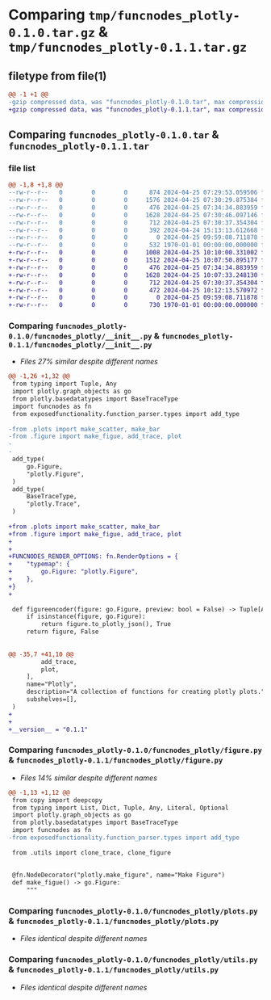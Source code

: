 # Comparing `tmp/funcnodes_plotly-0.1.0.tar.gz` & `tmp/funcnodes_plotly-0.1.1.tar.gz`

## filetype from file(1)

```diff
@@ -1 +1 @@
-gzip compressed data, was "funcnodes_plotly-0.1.0.tar", max compression
+gzip compressed data, was "funcnodes_plotly-0.1.1.tar", max compression
```

## Comparing `funcnodes_plotly-0.1.0.tar` & `funcnodes_plotly-0.1.1.tar`

### file list

```diff
@@ -1,8 +1,8 @@
--rw-r--r--   0        0        0      874 2024-04-25 07:29:53.059506 funcnodes_plotly-0.1.0/funcnodes_plotly/__init__.py
--rw-r--r--   0        0        0     1576 2024-04-25 07:30:29.875384 funcnodes_plotly-0.1.0/funcnodes_plotly/figure.py
--rw-r--r--   0        0        0      476 2024-04-25 07:34:34.883959 funcnodes_plotly-0.1.0/funcnodes_plotly/layout.py
--rw-r--r--   0        0        0     1628 2024-04-25 07:30:46.097146 funcnodes_plotly-0.1.0/funcnodes_plotly/plots.py
--rw-r--r--   0        0        0      712 2024-04-25 07:30:37.354304 funcnodes_plotly-0.1.0/funcnodes_plotly/utils.py
--rw-r--r--   0        0        0      392 2024-04-24 15:13:13.612668 funcnodes_plotly-0.1.0/pyproject.toml
--rw-r--r--   0        0        0        0 2024-04-25 09:59:08.711878 funcnodes_plotly-0.1.0/README.md
--rw-r--r--   0        0        0      532 1970-01-01 00:00:00.000000 funcnodes_plotly-0.1.0/PKG-INFO
+-rw-r--r--   0        0        0     1008 2024-04-25 10:10:00.331002 funcnodes_plotly-0.1.1/funcnodes_plotly/__init__.py
+-rw-r--r--   0        0        0     1512 2024-04-25 10:07:50.895177 funcnodes_plotly-0.1.1/funcnodes_plotly/figure.py
+-rw-r--r--   0        0        0      476 2024-04-25 07:34:34.883959 funcnodes_plotly-0.1.1/funcnodes_plotly/layout.py
+-rw-r--r--   0        0        0     1628 2024-04-25 10:07:33.248130 funcnodes_plotly-0.1.1/funcnodes_plotly/plots.py
+-rw-r--r--   0        0        0      712 2024-04-25 07:30:37.354304 funcnodes_plotly-0.1.1/funcnodes_plotly/utils.py
+-rw-r--r--   0        0        0      472 2024-04-25 10:12:13.570972 funcnodes_plotly-0.1.1/pyproject.toml
+-rw-r--r--   0        0        0        0 2024-04-25 09:59:08.711878 funcnodes_plotly-0.1.1/README.md
+-rw-r--r--   0        0        0      730 1970-01-01 00:00:00.000000 funcnodes_plotly-0.1.1/PKG-INFO
```

### Comparing `funcnodes_plotly-0.1.0/funcnodes_plotly/__init__.py` & `funcnodes_plotly-0.1.1/funcnodes_plotly/__init__.py`

 * *Files 27% similar despite different names*

```diff
@@ -1,26 +1,32 @@
 from typing import Tuple, Any
 import plotly.graph_objects as go
 from plotly.basedatatypes import BaseTraceType
 import funcnodes as fn
 from exposedfunctionality.function_parser.types import add_type
 
-from .plots import make_scatter, make_bar
-from .figure import make_figue, add_trace, plot
-
-
 add_type(
     go.Figure,
     "plotly.Figure",
 )
 add_type(
     BaseTraceType,
     "plotly.Trace",
 )
 
+from .plots import make_scatter, make_bar
+from .figure import make_figue, add_trace, plot
+
+
+FUNCNODES_RENDER_OPTIONS: fn.RenderOptions = {
+    "typemap": {
+        go.Figure: "plotly.Figure",
+    },
+}
+
 
 def figureencoder(figure: go.Figure, preview: bool = False) -> Tuple[Any, bool]:
     if isinstance(figure, go.Figure):
         return figure.to_plotly_json(), True
     return figure, False
 
 
@@ -35,7 +41,10 @@
         add_trace,
         plot,
     ],
     name="Plotly",
     description="A collection of functions for creating plotly plots.",
     subshelves=[],
 )
+
+
+__version__ = "0.1.1"
```

### Comparing `funcnodes_plotly-0.1.0/funcnodes_plotly/figure.py` & `funcnodes_plotly-0.1.1/funcnodes_plotly/figure.py`

 * *Files 14% similar despite different names*

```diff
@@ -1,13 +1,12 @@
 from copy import deepcopy
 from typing import List, Dict, Tuple, Any, Literal, Optional
 import plotly.graph_objects as go
 from plotly.basedatatypes import BaseTraceType
 import funcnodes as fn
-from exposedfunctionality.function_parser.types import add_type
 
 from .utils import clone_trace, clone_figure
 
 
 @fn.NodeDecorator("plotly.make_figure", name="Make Figure")
 def make_figue() -> go.Figure:
     """
```

### Comparing `funcnodes_plotly-0.1.0/funcnodes_plotly/plots.py` & `funcnodes_plotly-0.1.1/funcnodes_plotly/plots.py`

 * *Files identical despite different names*

### Comparing `funcnodes_plotly-0.1.0/funcnodes_plotly/utils.py` & `funcnodes_plotly-0.1.1/funcnodes_plotly/utils.py`

 * *Files identical despite different names*

